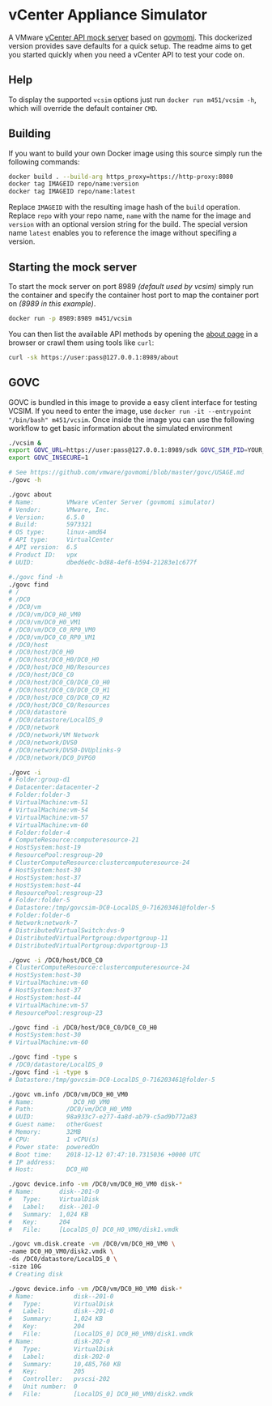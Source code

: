 # vCenter Appliance Simulator

A VMware [vCenter API mock server](https://github.com/vmware/govmomi/tree/master/vcsim") based on [govmomi](https://github.com/vmware/govmomi). This dockerized version provides save defaults for a quick setup. The readme aims to get you started quickly when you need a vCenter API to test your code on.

## Help

To display the supported `vcsim` options just run `docker run m451/vcsim -h`, which will override the default container `CMD`.

## Building

If you want to build your own Docker image using this source simply run the following commands:

``` bash
docker build . --build-arg https_proxy=https://http-proxy:8080
docker tag IMAGEID repo/name:version
docker tag IMAGEID repo/name:latest
```

Replace `IMAGEID` with the resulting image hash of the `build` operation. Replace `repo` with your repo name, `name` with the name for the image and `version` with an optional version string for the build. The special version name `latest` enables you to reference the image without specifing a version.

## Starting the mock server

To start the mock server on port 8989 *(default used by vcsim)* simply run the container and specify the container host port to map the container port on *(8989 in this example)*.

``` bash
docker run -p 8989:8989 m451/vcsim
```

You can then list the available API methods by opening the [about page](https://127.0.0.1:8989/about) in a browser or crawl them using tools like `curl`:

``` bash
curl -sk https://user:pass@127.0.0.1:8989/about
```

## GOVC

GOVC is bundled in this image to provide a easy client interface for testing VCSIM. If you need to enter the image, use `docker run -it --entrypoint "/bin/bash" m451/vcsim`.
Once inside the image you can use the following workflow to get basic information about the simulated environment

``` bash
./vcsim &
export GOVC_URL=https://user:pass@127.0.0.1:8989/sdk GOVC_SIM_PID=YOUR_RETURNED_PID
export GOVC_INSECURE=1

# See https://github.com/vmware/govmomi/blob/master/govc/USAGE.md
./govc -h

./govc about
# Name:         VMware vCenter Server (govmomi simulator)
# Vendor:       VMware, Inc.
# Version:      6.5.0
# Build:        5973321
# OS type:      linux-amd64
# API type:     VirtualCenter
# API version:  6.5
# Product ID:   vpx
# UUID:         dbed6e0c-bd88-4ef6-b594-21283e1c677f

#./govc find -h
./govc find
# /
# /DC0
# /DC0/vm
# /DC0/vm/DC0_H0_VM0
# /DC0/vm/DC0_H0_VM1
# /DC0/vm/DC0_C0_RP0_VM0
# /DC0/vm/DC0_C0_RP0_VM1
# /DC0/host
# /DC0/host/DC0_H0
# /DC0/host/DC0_H0/DC0_H0
# /DC0/host/DC0_H0/Resources
# /DC0/host/DC0_C0
# /DC0/host/DC0_C0/DC0_C0_H0
# /DC0/host/DC0_C0/DC0_C0_H1
# /DC0/host/DC0_C0/DC0_C0_H2
# /DC0/host/DC0_C0/Resources
# /DC0/datastore
# /DC0/datastore/LocalDS_0
# /DC0/network
# /DC0/network/VM Network
# /DC0/network/DVS0
# /DC0/network/DVS0-DVUplinks-9
# /DC0/network/DC0_DVPG0

./govc -i
# Folder:group-d1
# Datacenter:datacenter-2
# Folder:folder-3
# VirtualMachine:vm-51
# VirtualMachine:vm-54
# VirtualMachine:vm-57
# VirtualMachine:vm-60
# Folder:folder-4
# ComputeResource:computeresource-21
# HostSystem:host-19
# ResourcePool:resgroup-20
# ClusterComputeResource:clustercomputeresource-24
# HostSystem:host-30
# HostSystem:host-37
# HostSystem:host-44
# ResourcePool:resgroup-23
# Folder:folder-5
# Datastore:/tmp/govcsim-DC0-LocalDS_0-716203461@folder-5
# Folder:folder-6
# Network:network-7
# DistributedVirtualSwitch:dvs-9
# DistributedVirtualPortgroup:dvportgroup-11
# DistributedVirtualPortgroup:dvportgroup-13

./govc -i /DC0/host/DC0_C0
# ClusterComputeResource:clustercomputeresource-24
# HostSystem:host-30
# VirtualMachine:vm-60
# HostSystem:host-37
# HostSystem:host-44
# VirtualMachine:vm-57
# ResourcePool:resgroup-23

./govc find -i /DC0/host/DC0_C0/DC0_C0_H0
# HostSystem:host-30
# VirtualMachine:vm-60

./govc find -type s
# /DC0/datastore/LocalDS_0
./govc find -i -type s
# Datastore:/tmp/govcsim-DC0-LocalDS_0-716203461@folder-5

./govc vm.info /DC0/vm/DC0_H0_VM0
# Name:           DC0_H0_VM0
# Path:         /DC0/vm/DC0_H0_VM0
# UUID:         98a933c7-e277-4a8d-ab79-c5ad9b772a83
# Guest name:   otherGuest
# Memory:       32MB
# CPU:          1 vCPU(s)
# Power state:  poweredOn
# Boot time:    2018-12-12 07:47:10.7315036 +0000 UTC
# IP address:
# Host:         DC0_H0

./govc device.info -vm /DC0/vm/DC0_H0_VM0 disk-*
# Name:       disk--201-0
#   Type:     VirtualDisk
#   Label:    disk--201-0
#   Summary:  1,024 KB
#   Key:      204
#   File:     [LocalDS_0] DC0_H0_VM0/disk1.vmdk

./govc vm.disk.create -vm /DC0/vm/DC0_H0_VM0 \
-name DC0_H0_VM0/disk2.vmdk \
-ds /DC0/datastore/LocalDS_0 \
-size 10G
# Creating disk

./govc device.info -vm /DC0/vm/DC0_H0_VM0 disk-*
# Name:           disk--201-0
#   Type:         VirtualDisk
#   Label:        disk--201-0
#   Summary:      1,024 KB
#   Key:          204
#   File:         [LocalDS_0] DC0_H0_VM0/disk1.vmdk
# Name:           disk-202-0
#   Type:         VirtualDisk
#   Label:        disk-202-0
#   Summary:      10,485,760 KB
#   Key:          205
#   Controller:   pvscsi-202
#   Unit number:  0
#   File:         [LocalDS_0] DC0_H0_VM0/disk2.vmdk
```